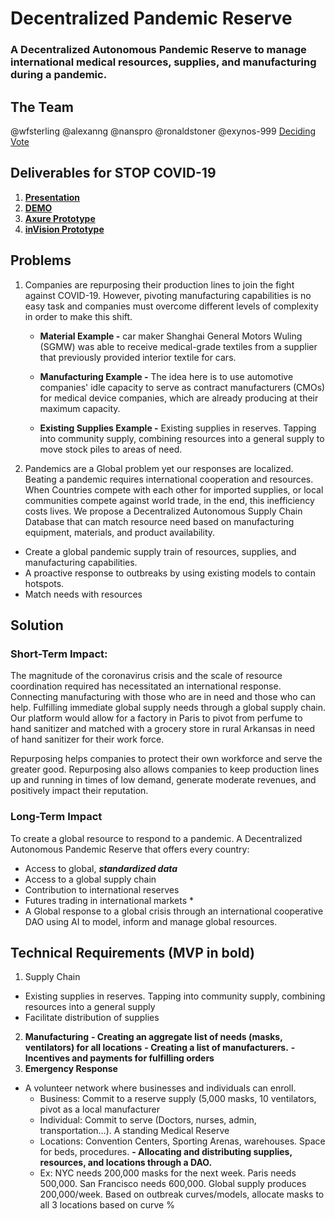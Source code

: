 # Decentralized Pandemic Reserve
### A Decentralized Autonomous Pandemic Reserve to manage international medical resources, supplies, and manufacturing during a pandemic. 

## The Team
@wfsterling
@alexanng
@nanspro
@ronaldstoner
@exynos-999
[Deciding Vote](https://mainnet.aragon.org/#/dmrb/0x8e726b1fe740427f6d6e5857d83a6a2f504efab0/vote/7/)

## Deliverables for STOP COVID-19
1. [**Presentation**](https://docs.google.com/presentation/d/e/2PACX-1vRM_FUwSpi4BA0oAm10UXR64mjuunhkXMJWH2D1oOmz7AOzQaaDfrKYUG-ZzLkjfpDyp1gDkkhLcHaY/pub?start=false&loop=false&delayms=3000)
2. [**DEMO**](https://youtu.be/nG3cCnCNum8)
3. [**Axure Prototype**](https://e2us1r.axshare.com)
4. [**inVision Prototype**](https://indigotheory.invisionapp.com/overview/DPR-ck9rffjvz07hd01076jheelpn/screens?v=bujilqen8m8ARyhPKOr5%2FQ%3D%3D&linkshare=urlcopied)

## Problems
1. Companies are repurposing their production lines to join the fight against COVID-19. However, pivoting manufacturing capabilities is no easy task and companies must overcome different levels of complexity in order to make this shift. 

   - **Material Example -** car maker Shanghai General Motors Wuling (SGMW) was able to receive medical-grade textiles from a supplier that previously provided interior textile for cars.

   - **Manufacturing Example -** The idea here is to use automotive companies' idle capacity to serve as contract manufacturers (CMOs) for medical device companies, which are already producing at their maximum capacity.

   - **Existing Supplies Example -** Existing supplies in reserves. Tapping into community supply, combining resources into a general supply to move stock piles to areas of need. 

2. Pandemics are a Global problem yet our responses are localized. Beating a pandemic requires international cooperation and resources. When Countries compete with each other for imported supplies, or local communities compete against world trade, in the end, this inefficiency costs lives. We propose a Decentralized Autonomous Supply Chain Database that can match resource need based on manufacturing equipment, materials, and product availability. 

  - Create a global pandemic supply train of resources, supplies, and manufacturing capabilities.
  - A proactive response to outbreaks by using existing models to contain hotspots.
  - Match needs with resources

## Solution
### Short-Term Impact:
The magnitude of the coronavirus crisis and the scale of resource coordination required has necessitated an international response. Connecting manufacturing with those who are in need and those who can help. Fulfilling immediate global supply needs through a global supply chain. Our platform would allow for a factory in Paris to pivot from perfume to hand sanitizer and matched with a grocery store in rural Arkansas in need of hand sanitizer for their work force. 

Repurposing helps companies to protect their own workforce and serve the greater good. Repurposing also allows companies to keep production lines up and running in times of low demand, generate moderate revenues, and positively impact their reputation.

### Long-Term Impact
To create a global resource to respond to a pandemic. A Decentralized Autonomous Pandemic Reserve that offers every country:

  - Access to global, _**standardized data**_
  - Access to a global supply chain
  - Contribution to international reserves
  - Futures trading in international markets *
  - A Global response to a global crisis through an international cooperative DAO using AI to model, inform and manage global resources.


## Technical Requirements (MVP in bold)
1. Supply Chain
  - Existing supplies in reserves. Tapping into community supply, combining resources into a general supply
  - Facilitate distribution of supplies
2. **Manufacturing**
  **- Creating an aggregate  list of needs (masks, ventilators) for all locations**
  **- Creating a list of manufacturers.**
  **- Incentives and payments for fulfilling orders**
3. **Emergency Response**
  - A volunteer network where businesses and individuals can enroll.
    - Business: Commit to a reserve supply (5,000 masks, 10 ventilators, pivot as a local manufacturer
    - Individual: Commit to serve (Doctors, nurses, admin, transportation…). A standing Medical Reserve
    - Locations: Convention Centers, Sporting Arenas, warehouses. Space for beds, procedures. 
  **- Allocating and distributing supplies, resources, and locations through a DAO.**
    - Ex: NYC needs 200,000 masks for the next week. Paris needs 500,000. San Francisco needs 600,000. Global supply produces 200,000/week. Based on outbreak curves/models, allocate masks to all 3 locations based on curve %




